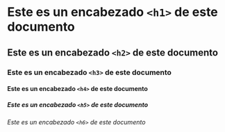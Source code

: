 # Este es un encabezado `<h1>` de este documento
## Este es un encabezado `<h2>` de este documento
### Este es un encabezado `<h3>` de este documento
#### Este es un encabezado `<h4>` de este documento
##### Este es un encabezado `<h5>` de este documento
###### Este es un encabezado `<h6>` de este documento
